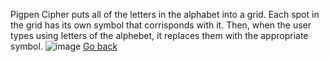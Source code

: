 Pigpen Cipher puts all of the letters in the alphabet into a grid. Each spot in the grid has its own symbol that corrisponds with it. Then, when the user types using letters of the alphebet, it replaces them with the appropriate symbol. 
![image](http://crypto.interactive-maths.com/uploads/1/1/3/4/11345755/8550539_orig.gif)
[Go back](README.md)
